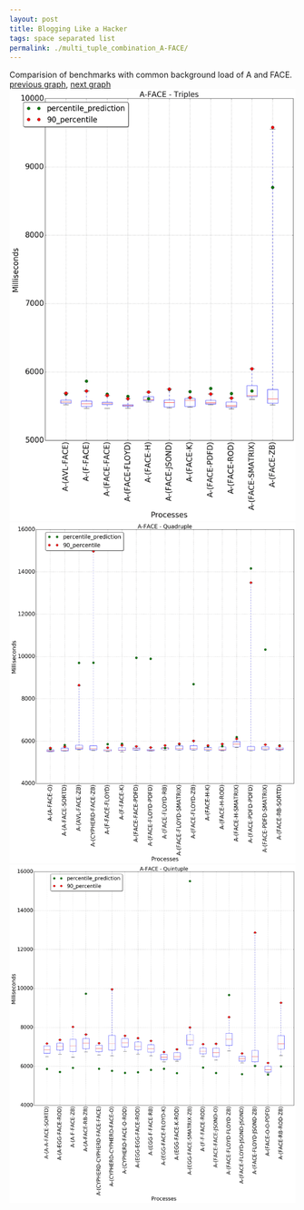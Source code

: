 ```yaml
---
layout: post
title: Blogging Like a Hacker
tags: space separated list
permalink: ./multi_tuple_combination_A-FACE/
---
```


Comparision of benchmarks with common background load of A and FACE.
[previous graph](./multi_tuple_combination_A-EGG/), [next graph](./multi_tuple_combination_A-FLOYD/)
<img src="./images/triple/A/A-FACE_box.png" alt="graph figure"><img src="./images/quadruple/A/A-FACE_box.png" alt="graph figure"><img src="./images/quintuple/A/A-FACE_box.png" alt="graph figure">